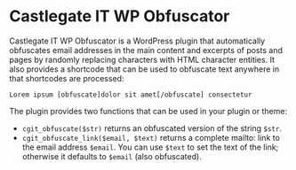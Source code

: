# Castlegate IT WP Obfuscator #

Castlegate IT WP Obfuscator is a WordPress plugin that automatically obfuscates email addresses in the main content and excerpts of posts and pages by randomly replacing characters with HTML character entities. It also provides a shortcode that can be used to obfuscate text anywhere in that shortcodes are processed:

    Lorem ipsum [obfuscate]dolor sit amet[/obfuscate] consectetur

The plugin provides two functions that can be used in your plugin or theme:

*   `cgit_obfuscate($str)` returns an obfuscated version of the string `$str`.
*   `cgit_obfuscate_link($email, $text)` returns a complete mailto: link to the email address `$email`. You can use `$text` to set the text of the link; otherwise it defaults to `$email` (also obfuscated).
